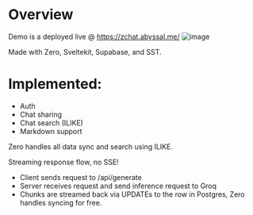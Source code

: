 # Overview 
Demo is a deployed live @ https://zchat.abyssal.me/
![image](https://github.com/user-attachments/assets/108f6fc4-d4ae-43b8-94d8-87804d9163d5)

Made with Zero, Sveltekit, Supabase, and SST.

# Implemented:
- Auth
- Chat sharing
- Chat search (ILIKE)
- Markdown support

Zero handles all data sync and search using ILIKE.

Streaming response flow, no SSE!
- Client sends request to /api/generate
- Server receives request and send inference request to Groq
- Chunks are streamed back via UPDATEs to the row in Postgres, Zero handles syncing for free.


